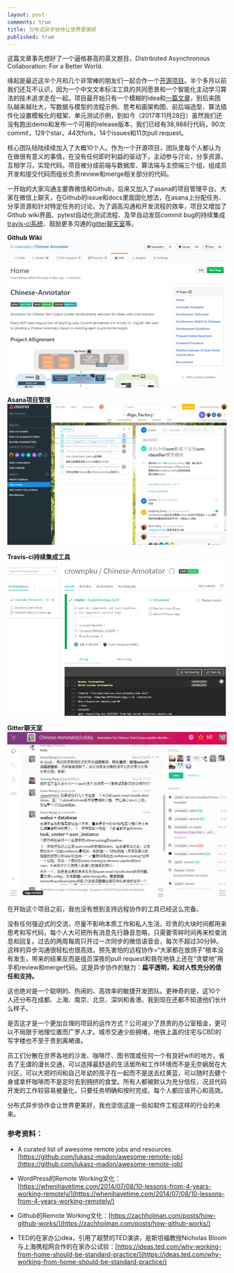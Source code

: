 ```yaml
---
layout: post
comments: true
title: 分布式异步协作让世界更美好
published: true
---
```


这篇文章事先想好了一个逼格甚高的英文题目，Distributed Asynchronous Collaboration: For a Better World.

缘起是最近这半个月和几个非常棒的朋友们一起合作一个[开源项目](https://github.com/crownpku/Chinese-Annotator)。半个多月以前我们还互不认识，因为一个中文文本标注工具的共同愿景和一个智能化主动学习算法的技术追求走在一起。项目最开始只有一个模糊的idea和[一篇文章](http://www.crownpku.com/2017/11/09/%E6%9E%84%E6%83%B3-%E4%B8%AD%E6%96%87%E6%96%87%E6%9C%AC%E6%A0%87%E6%B3%A8%E5%B7%A5%E5%85%B7.html)，到后来团队越来越壮大，写数据与模型的流程示例、思考和画架构图、前后端选型、算法插件化设置模板化的框架、单元测试示例，到如今（2017年11月28日）虽然我们还没有跑出demo和发布一个可用的release版本，我们已经有38,988行代码，90次commit，128个star，44次fork，14个issues和11次pull request。

核心团队陆陆续续加入了大概10个人。作为一个开源项目，团队里每个人都认为在做很有意义的事情，在没有任何即时利益的驱动下，主动参与讨论，分享资源，互相学习，实现代码。项目被分成前端与数据库、算法端与主控端三个组，组成员开发和提交代码而组长负责review和merge相关部分的代码。

一开始的大家沟通主要靠微信和Github，后来又加入了asana的项目管理平台。大家在微信上聊天，在Github的issue和docs里面固化想法，在asana上分配任务、分享资源和针对特定任务的讨论。为了调高沟通和开发流程的效率，项目又增加了Github wiki界面、pytest自动化测试流程、及早自动发现commit bug的持续集成[travis-ci系统](https://travis-ci.org/crownpku/Chinese-Annotator)、鼓励更多沟通的[gitter聊天室](https://gitter.im/Chinese-Annotator/Lobby?utm_source=badge&utm_medium=badge&utm_campaign=pr-badge&utm_content=badge)等。


**Github Wiki**
![](/images/201711/1.png)

**Asana项目管理**
![](/images/201711/2.png)

**Travis-ci持续集成工具**
![](/images/201711/3.png)

**Gitter聊天室**
![](/images/201711/4.png)


在开始这个项目之前，我也没有想到支持远程协作的工具已经这么完备。

没有任何强迫式的交流，尽量不影响本质工作和私人生活，珍贵的大块时间都用来思考和写代码，每个人大可把所有消息先行静音忽略，只需要零碎时间再来检查消息和回复。过去的两周每周只开过一次同步的微信语音会，每次不超过30分钟。这样的异步沟通很轻松也很高效。预先害怕的远程协作=“大家都在放鸽子”根本没有发生，带来的结果反而是组员深夜的pull request和我在地铁上还在“贪婪地”用手机review和merge代码。这是异步协作的魅力：**扁平透明，和对人性充分的信任和支持。**

这也绝对是一个聪明的、热闹的、高效率的敏捷开发团队。更神奇的是，这10个人还分布在成都、上海、南京、北京、深圳和香港。我到现在还都不知道他们长什么样子。

是否这才是一个更加合理的项目的运作方式？公司减少了昂贵的办公室租金，更可以不局限于地理位置而广罗人才。城市交通少些拥堵，地铁上盖的住宅与CBD的写字楼也不至于贵到离嗮谱。

员工们分散在世界各地的沙发、咖啡厅、图书馆或任何一个有良好wifi的地方，省去了无谓的漫长交通，可以选择最舒适的生活居所和工作环境而不是无奈蜗居在大兴区，可以大把时间和自己年幼的孩子在一起而不是送去红黄蓝，可以随时去健个身或拿杯咖啡而不是定时去到拥挤的食堂。所有人都被默认为充分信任，况且代码开发的工作较容易被量化，只要任务明确和按时完成，每个人都应该开心和高效。

分布式异步协作会让世界更美好，我也坚信这是一些如软件工程这样的行业的未来。


### 参考资料：

- A curated list of awesome remote jobs and resources. [https://github.com/lukasz-madon/awesome-remote-job](https://github.com/lukasz-madon/awesome-remote-job)

- WordPress的Remote Working文化：[https://whenihavetime.com/2014/07/08/10-lessons-from-4-years-working-remotely/](https://whenihavetime.com/2014/07/08/10-lessons-from-4-years-working-remotely/)

- Github的Remote Working文化：[https://zachholman.com/posts/how-github-works/](https://zachholman.com/posts/how-github-works/)

- TED的在家办公idea，引用了超赞的TED演讲，是斯坦福教授Nicholas Bloom与上海携程网合作的在家办公试验：[https://ideas.ted.com/why-working-from-home-should-be-standard-practice/](https://ideas.ted.com/why-working-from-home-should-be-standard-practice/)

